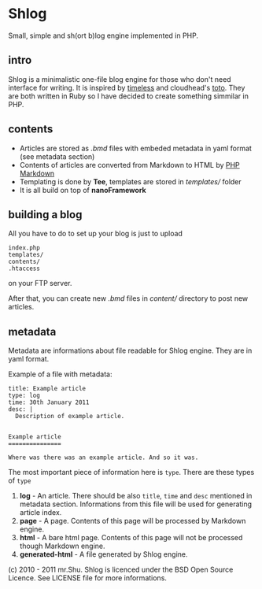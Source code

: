 
Shlog
=====

Small, simple and sh(ort b)log engine implemented in PHP.

intro
-----

Shlog is a minimalistic one-file blog engine for those who don't need interface
for writing. It is inspired by [timeless](http://timeless.judofyr.net/) and
cloudhead's [toto](http://github.com/cloudhead/toto). They are both written in
Ruby so I have decided to create something simmilar in PHP.


contents
--------
- Articles are stored as _.bmd_ files with embeded metadata in yaml format (see
metadata section)
- Contents of articles are converted from Markdown to HTML by [PHP
  Markdown](http://michelf.com/projects/php-markdown/)
- Templating is done by __Tee__, templates are stored in _templates/_ folder
- It is all build on top of __nanoFramework__ 


building a blog
---------------

All you have to do to set up your blog is just to upload 
	
	index.php
	templates/
	contents/
	.htaccess

on your FTP server.

After that, you can create new _.bmd_ files in _content/_ directory to post new
articles.

metadata
--------

Metadata are informations about file readable for Shlog engine. They are in yaml
format.

Example of a file with metadata:


	title: Example article
	type: log
	time: 30th January 2011
	desc: |
	  Description of example article.


	Example article
	===============

	Where was there was an example article. And so it was.


The most important piece of information here is `type`. There are these types of
`type` 

1. **log** - An article. There should be also `title`, `time` and `desc`
mentioned in metadata section. Informations from this file will be used for
generating article index.
2. **page** - A page. Contents of this page will be processed by Markdown
engine.
3. **html** - A bare html page. Contents of this page will not be processed
though Markdown engine.
4. **generated-html** - A file generated by Shlog engine.



(c) 2010 - 2011 mr.Shu. Shlog is licenced under the BSD Open Source Licence. See
LICENSE file for more informations.







